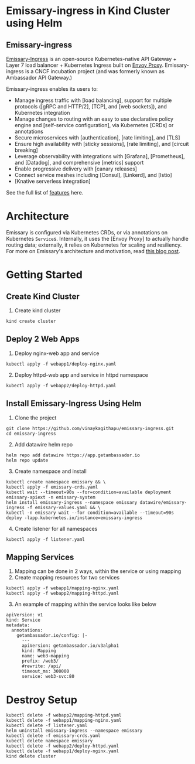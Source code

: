 # Emissary-ingress in Kind Cluster using Helm
## Emissary-ingress

[Emissary-Ingress](https://www.getambassador.io) is an open-source Kubernetes-native API Gateway +
Layer 7 load balancer + Kubernetes Ingress built on [Envoy Proxy](https://www.envoyproxy.io).
Emissary-ingress is a CNCF incubation project (and was formerly known as Ambassador API Gateway.)

Emissary-ingress enables its users to:
* Manage ingress traffic with [load balancing], support for multiple protocols ([gRPC and HTTP/2], [TCP], and [web sockets]), and Kubernetes integration
* Manage changes to routing with an easy to use declarative policy engine and [self-service configuration], via Kubernetes [CRDs] or annotations
* Secure microservices with [authentication], [rate limiting], and [TLS]
* Ensure high availability with [sticky sessions], [rate limiting], and [circuit breaking]
* Leverage observability with integrations with [Grafana], [Prometheus], and [Datadog], and comprehensive [metrics] support
* Enable progressive delivery with [canary releases]
* Connect service meshes including [Consul], [Linkerd], and [Istio]
* [Knative serverless integration]

See the full list of [features](https://www.getambassador.io/features/) here.

# Architecture

Emissary is configured via Kubernetes CRDs, or via annotations on Kubernetes `Service`s. Internally,
it uses the [Envoy Proxy] to actually handle routing data; externally, it relies on Kubernetes for
scaling and resiliency. For more on Emissary's architecture and motivation, read [this blog post](https://blog.getambassador.io/building-ambassador-an-open-source-api-gateway-on-kubernetes-and-envoy-ed01ed520844).

# Getting Started

## Create Kind Cluster
1. Create kind cluster
```
kind create cluster
```

## Deploy 2 Web Apps
1. Deploy nginx-web app and service
```
kubectl apply -f webapp1/deploy-nginx.yaml
```
2. Deploy httpd-web app and service in httpd namespace
```
kubectl apply -f webapp2/deploy-httpd.yaml
```

## Install Emissary-Ingress Using Helm
1. Clone the project
```
git clone https://github.com/vinaykagithapu/emissary-ingress.git
cd emissary-ingress
```
2. Add datawire helm repo
```
helm repo add datawire https://app.getambassador.io
helm repo update
```
3. Create namespace and install
```
kubectl create namespace emissary && \
kubectl apply -f emissary-crds.yaml
kubectl wait --timeout=90s --for=condition=available deployment emissary-apiext -n emissary-system
helm install emissary-ingress --namespace emissary datawire/emissary-ingress -f emissary-values.yaml && \
kubectl -n emissary wait --for condition=available --timeout=90s deploy -lapp.kubernetes.io/instance=emissary-ingress
```
4. Create listener for all namespaces
```
kubectl apply -f listener.yaml
```
## Mapping Services
1. Mapping can be done in 2 ways, within the service or using mapping 
2. Create mapping resources for two services
```
kubectl apply -f webapp1/mapping-nginx.yaml
kubectl apply -f webapp2/mapping-httpd.yaml
```
3. An example of mapping within the service looks like below
```
apiVersion: v1
kind: Service
metadata:
  annotations:
    getambassador.io/config: |-
      ---
      apiVersion: getambassador.io/v3alpha1
      kind: Mapping
      name: web3-mapping
      prefix: /web3/
      #rewrite: /api/
      timeout_ms: 300000
      service: web3-svc:80

```

# Destroy Setup
```
kubectl delete -f webapp2/mapping-httpd.yaml
kubectl delete -f webapp1/mapping-nginx.yaml
kubectl delete -f listener.yaml
helm uninstall emissary-ingress --namespace emissary
kubectl delete -f emissary-crds.yaml
kubectl delete namespace emissary
kubectl delete -f webapp2/deploy-httpd.yaml
kubectl delete -f webapp1/deploy-nginx.yaml
kind delete cluster
```
